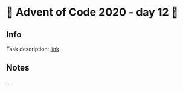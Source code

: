 # 🎄 Advent of Code 2020 - day 12 🎄

## Info

Task description: [link](https://adventofcode.com/2020/day/12)

## Notes

...